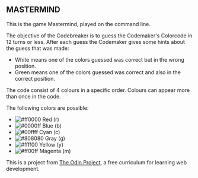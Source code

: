## MASTERMIND

This is the game Mastermind, played on the command line. 

The objective of the Codebreaker is to guess the Codemaker's Colorcode in 12 turns or less.
After each guess the Codemaker gives some hints about the guess that was made:

* White means one of the colors guessed was correct but in the wrong position.
* Green means one of the colors guessed was correct and also in the correct position.

The code consist of 4 colours in a specific order. Colours can appear more than
once in the code.

The following colors are possible:
* ![#ff0000](https://via.placeholder.com/15/FF0000?text=+) Red (r)
* ![#0000ff](https://via.placeholder.com/15/0000FF?text=+) Blue (b)
* ![#00ffff](https://via.placeholder.com/15/00FFFF?text=+) Cyan (c)
* ![#808080](https://via.placeholder.com/15/808080?text=+) Gray (g)
* ![#ffff00](https://via.placeholder.com/15/FFFF00?text=+) Yellow (y)
* ![#ff00ff](https://via.placeholder.com/15/FF00FF?text=+) Magenta (m)

This is a project from [The Odin Project](https://www.theodinproject.com/),
a free curriculum for learning web development.

